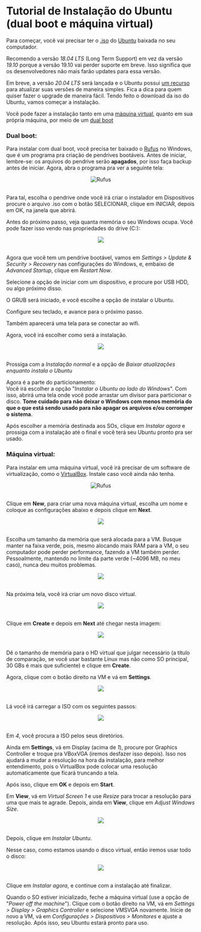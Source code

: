 # Tutorial de Instalação do Ubuntu (dual boot e máquina virtual)

Para começar, você vai precisar ter o [.iso](https://fileinfo.com/extension/iso "O que é uma iso?") do [Ubuntu](https://ubuntu.com/download/desktop "Site do Ubuntu para download") baixada no seu computador.

Recomendo a versão _18.04 LTS_ (Long Term Support) em vez da versão _19.10_  porque a versão 19.10 vai perder suporte em breve. Isso significa que os desenvolvedores não mais farão updates para essa versão.

Em breve, a versão _20.04 LTS_ será lançada e o Ubuntu possui [um recurso](https://ubuntu.com/tutorials/tutorial-upgrading-ubuntu-desktop#1-before-you-start "Como atualizar o Ubuntu de uma versão para outra") para atualizar suas versões de maneira simples. Fica a dica para quem quiser fazer o upgrade de maneira fácil.
Tendo feito o download da iso do Ubuntu, vamos começar a instalação.

Você pode fazer a instalação tanto em uma [máquina virtual](https://github.com/LMFRomero/linuxTutorial/blob/master/README.md#m%C3%A1quina-virtual), quanto em sua própria máquina, por meio de um [dual boot](https://github.com/LMFRomero/linuxTutorial/blob/master/README.md#dual-boot)
<br>

### Dual boot:
Para instalar com dual boot, você precisa ter baixado o [Rufus](https://github.com/pbatard/rufus/releases/download/v3.9/rufus-3.9.exe "Baixe o Rufus aqui") no Windows, que é um programa pra criação de pendrives bootáveis. Antes de iniciar, lembre-se: os arquivos do pendrive serão **apagados**, por isso faça backup antes de iniciar.
Agora, abra o programa pra ver a seguinte tela:

<div style="text-align:center"><img src="https://rufus.ie/pics/rufus_pt_BR.png" title="Rufus"/></div><br>

Para tal, escolha o pendrive onde você irá criar o instalador em Dispositivos procure o arquivo .iso com o botão SELECIONAR, clique em INICIAR, depois em OK, na janela que abrirá.

Antes do próximo passo, veja quanta memória o seu Windows ocupa. Você pode fazer isso vendo nas propriedades do drive (C:):

<div style="text-align:center"><img src="https://raw.githubusercontent.com/LMFRomero/linuxTutorial/master/dbDiskSpace.png"/></div><br>


Agora que você tem um pendrive bootável, vamos em *Settings > Update & Security > Recovery* nas configurações do Windows, e, embaixo de *Advanced Startup*, clique em *Restart Now*.

Selecione a opção de iniciar com um dispositivo, e procure por USB HDD, ou algo próximo disso.

O GRUB será iniciado, e você escolhe a opção de instalar o Ubuntu.
<br>

Configure seu teclado, e avance para o próximo passo.

Também aparecerá uma tela para se conectar ao wifi.

Agora, você irá escolher como será a instalação.

<div style="text-align:center"><img src="https://raw.githubusercontent.com/LMFRomero/linuxTutorial/master/vmTipoDeInstall.png" /></div><br>

Prossiga com a *Instalação normal* e a opção de *Baixar atualizações enquanto instala o Ubuntu*

Agora é a parte do particionamento:
<br>
Você irá escolher a opção "*Instalar o Ubuntu ao lado do Windows*". Com isso, abrirá uma tela onde você pode arrastar um divisor para particionar o disco. **Tome cuidado para não deixar o Windows com menos memória do que o que está sendo usado para não apagar os arquivos e/ou corromper o sistema**.

Após escolher a memória destinada aos SOs, clique em *Instalar agora* e prossiga com a instalação até o final e você terá seu Ubuntu pronto pra ser usado.
<br>

### Máquina virtual:
Para instalar em uma máquina virtual, você irá precisar de um software de virtualização, como o [VirtualBox](https://download.virtualbox.org/virtualbox/6.1.4/VirtualBox-6.1.4-136177-Win.exe "Baixe o virtualbox aqui"). Instale caso você ainda não tenha.

<div style="text-align:center"><img src="https://raw.githubusercontent.com/LMFRomero/linuxTutorial/master/vmInicial.png" title="Rufus"/></div><br>

Clique em **New**, para criar uma nova máquina virtual, escolha um nome e coloque as configurações abaixo e depois clique em **Next**.

<div style="text-align:center"><img src="https://raw.githubusercontent.com/LMFRomero/linuxTutorial/master/vmNome%26SO.png"/></div><br>

Escolha um tamanho da memória que será alocada para a VM. Busque manter na faixa verde, pois, mesmo alocando mais RAM para a VM, o seu computador pode perder performance, fazendo a VM também perder. Pessoalmente, mantendo no limite da parte verde (~4096 MB, no meu caso), nunca deu muitos problemas.

<div style="text-align:center"><img src="https://raw.githubusercontent.com/LMFRomero/linuxTutorial/master/vmRAM.png"/></div><br>

Na próxima tela, você irá criar um novo disco virtual.

<div style="text-align:center"><img src="https://raw.githubusercontent.com/LMFRomero/linuxTutorial/master/vmHD.png"/></div><br>

Clique em **Create** e depois em **Next** até chegar nesta imagem:

<div style="text-align:center"><img src="https://raw.githubusercontent.com/LMFRomero/linuxTutorial/master/vmStorageSize.png"/></div><br>

Dê o tamanho de memória para o HD virtual que julgar necessário (a título de comparação, se você usar bastante Linux mas não como SO principal, 30 GBs é mais que suficiente) e clique em **Create**.

Agora, clique com o botão direito na VM e vá em **Settings**.

<div style="text-align:center"><img src="https://raw.githubusercontent.com/LMFRomero/linuxTutorial/master/vmSettings.png"/></div><br>

Lá você irá carregar a ISO com os seguintes passos:

<div style="text-align:center"><img src="https://raw.githubusercontent.com/LMFRomero/linuxTutorial/master/vmChooseISO.png"/></div><br>

Em *4*, você procura a ISO pelos seus diretórios.

Ainda em **Settings**, vá em Display (acima de *1*), procure por Graphics Controller e troque pra VBoxVGA (iremos desfazer isso depois). Isso nos ajudará a mudar a resolução na hora da instalação, para melhor entendimento, pois o VirtualBox pode colocar uma resolução automaticamente que ficará truncando a tela.

Após isso, clique em **OK** e depois em **Start**.

Em **View**, vá em *Virtual Screen 1* e use *Resize* para trocar a resolução para uma que mais te agrade. Depois, ainda em **View**, clique em *Adjust Windows Size*.

<div style="text-align:center"><img src="https://raw.githubusercontent.com/LMFRomero/linuxTutorial/master/vmInstalar.png" /></div><br>

Depois, clique em *Instalar Ubuntu*. 
<br>

Nesse caso, como estamos usando o disco virtual, então iremos usar todo o disco:

<div style="text-align:center"><img src="https://raw.githubusercontent.com/LMFRomero/linuxTutorial/master/vmApagarDisco.png" /></div><br>

Clique em *Instalar agora*, e continue com a instalação até finalizar.

Quando o SO estiver inicializado, feche a máquina virtual (use a opção de "*Power off the machine*"). Clique com o botão direito na VM, vá em *Settings > Display > Graphics Controller* e selecione VMSVGA novamente. Inicie de novo a VM, vá em *Configurações > Dispositivos > Monitores* e ajuste a resolução. Após isso, seu Ubuntu estará pronto para uso. 
